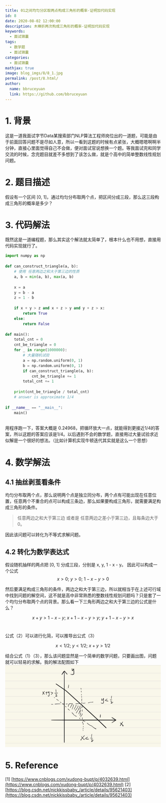 ```yaml
---
title: 01之间均匀分区取两点构成三角形的概率-证明加代码实现
id: 8
date: 2020-08-02 12:00:00
description: 木棒折两次构成三角形的概率-证明加代码实现
keywords: 
  - 面试锦囊
tags: 
  - 数学题
  - 面试锦囊
categories: 
  - 面试锦囊
mathjax: true
image: blog_imgs/8/8_1.jpg
permalink: /post/8.html/
author: 
  name: bbruceyuan
  link: https://github.com/bbruceyuan
---
```


# 1. 背景
这是一道我面试字节Data某搜索部门NLP算法工程师岗位出的一道题，可能是由于前面回答问题不是尽如人意，所以一看到这题的时候有点紧张，大概嗯嗯啊啊半分钟，直接心里面觉得自己不会做，便对面试官说想换一个题。等我面试完和同学交流的时候，念完题目就差不多想到了该怎么做，就是个高中的简单整数线性规划问题。


# 2. 题目描述
假设有一个区间 [0, 1]，通过均匀分布取两个点，把区间分成三段，那么这三段构成三角形的概率是多少？


# 3. 代码解法
既然这是一道编程题，那么其实这个解法就太简单了，根本什么也不用想，直接用代码实现就行了。
```python
import numpy as np

def can_construct_triangle(a, b):
    # 使用 任意两边之和大于第三边的性质
    a, b = min(a, b), max(a, b)

    x = a
    y = b - a
    z = 1 - b

    if x + y > z and x + z > y and y + z > x:
        return True
    else:
        return False

def main():
    total_cnt = 0
    cnt_be_triangle = 0
    for _ in range(1000000):
        # 大量随机试验
        a = np.random.uniform(0, 1)
        b = np.random.uniform(0, 1)
        if can_construct_triangle(a, b):
            cnt_be_triangle += 1
        total_cnt += 1
    
    print(cnt_be_triangle / total_cnt)
	# answer is approximate 1/4

if __name__ == "__main__":
    main()
    

```
用程序跑一下，答案大概是 0.24968，把循环放大一点，就能得到更接近1/4的答案，所以这题的答案应该是1/4。以后遇到不会的数学题，直接用过大量试验求近似解是一个很好的想法。（比如计算机实现牛顿迭代其实就是这么一个思想）


# 4. 数学解法
## 4.1 抽丝剥茧看条件
均匀分布取两个点，那么说明两个点是独立同分布，两个点有可能出现在任意位置，任意两个不重合的点可以构成三条边，那么如果要构成三角形，就需要满足构成三角形的条件。
> 任意两边之和大于第三边 或者是 任意两边之差小于第三边，且每条边大于0。

因此该问题可以转化为不等式求解问题。


## 4.2 转化为数学表达式
假设随机抽样的两点把 [0, 1] 分成三段，分别是 x, y, 1 - x - y。
因此可以构成一个公式
$$x > 0;\  y > 0;\  1 - x -y > 0\tag{1}$$

然后要满足构成三角形的条件，两边之和大于第三边，所以就相当于在上述可行域中找到问题的解空间，这不就是高中非常熟悉的整数线性规划问题吗？只是套了一个均匀分布取两个点的背景。那么看一下三角形两边之和大于第三边的公式是什么？

$$x + y > 1 - x - y;\  x + 1 - x - y > y;\  y + 1 - x - y > x\tag{2}$$  

公式（2）可以进行化简，可以推导出公式（3）

$$x < 1/2;\  y < 1/2;\  x + y > 1/2\tag{3}$$

结合公式（1）（3），那么该问题显然是一个简单的数学问题，只要画出图，问题就可以轻易的求解。我的解法配图如下
![image.png](/blog_imgs/8/8_1.jpg)

# 5. Reference
[1] [https://www.cnblogs.com/xudong-bupt/p/4032639.html](https://www.cnblogs.com/xudong-bupt/p/4032639.html)
[2] [https://blog.csdn.net/nickkissbaby_/article/details/95621403](https://blog.csdn.net/nickkissbaby_/article/details/95621403)
